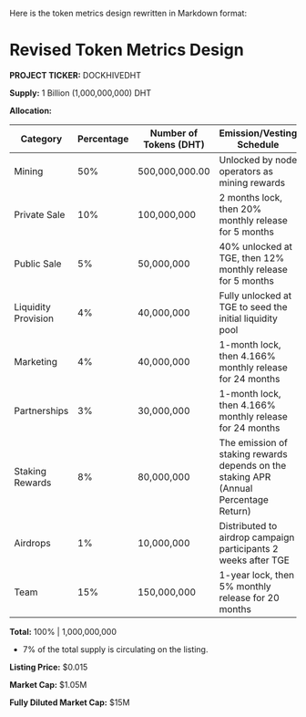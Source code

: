 
Here is the token metrics design rewritten in Markdown format:

# Revised Token Metrics Design

**PROJECT
TICKER:** DOCKHIVEDHT

**Supply:** 1 Billion (1,000,000,000) DHT

**Allocation:**

| Category | Percentage | Number of Tokens (DHT) | Emission/Vesting Schedule |
|-|-|-|-|
| Mining | 50% | 500,000,000.00 | Unlocked by node operators as mining rewards |
| Private Sale | 10% | 100,000,000 | 2 months lock, then 20% monthly release for 5 months |
| Public Sale | 5% | 50,000,000 | 40% unlocked at TGE, then 12% monthly release for 5 months |
| Liquidity Provision | 4% | 40,000,000 | Fully unlocked at TGE to seed the initial liquidity pool |
| Marketing | 4% | 40,000,000 | 1-month lock, then 4.166% monthly release for 24 months |
| Partnerships | 3% | 30,000,000 | 1-month lock, then 4.166% monthly release for 24 months | 
| Staking Rewards | 8% | 80,000,000 | The emission of staking rewards depends on the staking APR (Annual Percentage Return) |
| Airdrops | 1% | 10,000,000 | Distributed to airdrop campaign participants 2 weeks after TGE |
| Team | 15% | 150,000,000 | 1-year lock, then 5% monthly release for 20 months |

**Total:** 100% | 1,000,000,000

* 7% of the total supply is circulating on the listing.

**Listing Price:** $0.015  

**Market Cap:** $1.05M  

**Fully Diluted Market Cap:** $15M
<!--stackedit_data:
eyJoaXN0b3J5IjpbMTk1NTIzODIxOCwtMTczODI1NTAxXX0=
-->